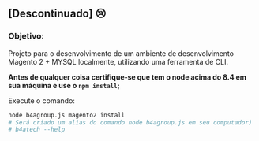 ## [Descontinuado] :cry:

### Objetivo: 

Projeto para o desenvolvimento de um ambiente de desenvolvimento Magento 2 + MYSQL localmente, utilizando uma ferramenta de CLI.

**Antes de qualquer coisa certifique-se que tem o node acima do **8.4** em sua máquina e use o `npm install`;**

Execute o comando:
```sh
node b4agroup.js magento2 install
# Será criado um alias do comando node b4agroup.js em seu computador)
# b4atech --help
```

        